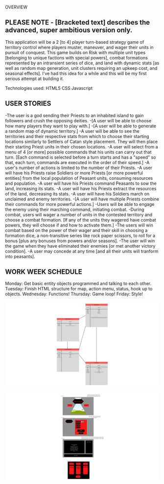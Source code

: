 OVERVIEW

PLEASE NOTE - [Bracketed text] describes the advanced, super ambitious version only.
--
This application will be a 2 [to 4] player turn-based strategy game of territory control where players muster, maneuver, and wager their units in pursuit of conquest. This game builds on Risk with multiple unit types [belonging to unique factions with special powers], combat formations represented by an intransient series of dice, and land with dynamic stats [as well as random map generation, unit clusters requiring an upkeep cost, and seasonal effects]. I've had this idea for a while and this will be my first serious attempt at building it.

Technologies used:
HTML5
CSS
Javascript


USER STORIES
--

-The user is a god sending their Priests to an inhabited island to gain followers and crush the opposing deities.
-[A user will be able to choose how many players they want to play with.]
-[A user will be able to generate a random map of dynamic territory.]
-A user will be able to see the territories and their respective stats from which to choose their starting locations similarly to Settlers of Catan style placement. They will then place their starting Priest units in their chosen locations.
-A user will select from a menu of 4 [or more] possible commands that his units can carry out that turn. [Each command is selected before a turn starts and has a "speed" so that, each turn, commands are executed in the order of their speed.]
-A user's number of actions is limited to the number of their Priests.
-A user will have his Priests raise Soldiers or more Priests [or more powerful entities] from the local population of Peasant units, consuming resources and population.
-A user will have his Priests command Peasants to sow the land, increasing its stats.
-A user will have his Priests extract the resources of the land, decreasing its stats.
-A user will have his Soldiers march on unclaimed and enemy territories.
-[A user will have multiple Priests combine their commands for more powerful actions.]
-Users will be able to engage the enemy using their marching command, initiating combat.
-During combat, users will wager a number of units in the contested territory and choose a combat formation. [If any of the units they wagered have combat powers, they will choose if and how to activate them.]
-The users will win combat based on the power of their wager and their skill in choosing a formation dice, a non-transitive series like rock paper scissors, to roll for a bonus [plus any bonuses from powers and/or seasons].
-The user will win the game when they have eliminated their enemies [or met another victory condition].
-A user may concede at any time [and all their units will tranform into peasants].


WORK WEEK SCHEDULE
--

Monday: Get basic entity objects programmed and talking to each other.
Tuesday: Finish HTML structure for map, action menu, status, hook up to objects.
Wednesday: Functions!
Thursday: Game loop!
Friday: Style!

![Entity Relationship Diagram](./Entity-Relationship-Diagram-v1.png)

![Wireframes](./Wireframe-Mockup-v1.png)